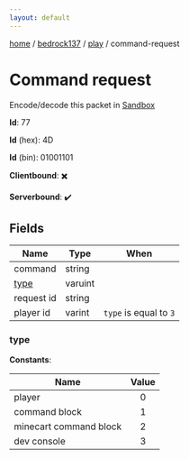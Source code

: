```yaml
---
layout: default
---
```


[home](/)  /  [bedrock137](/protocol/bedrock137)  /  [play](/protocol/bedrock137/play)  /  command-request

# Command request

Encode/decode this packet in [Sandbox](../../../sandbox/bedrock137#play.command_request)

**Id**: 77

**Id** (hex): 4D

**Id** (bin): 01001101

**Clientbound**: ✖️

**Serverbound**: ✔️

## Fields

Name | Type | When
---|---|:---:
command | string | 
[type](#type) | varuint | 
request id | string | 
player id | varint | <code>type</code> is equal to <code>3</code>

### type

**Constants**:

Name | Value
---|:---:
player | 0
command block | 1
minecart command block | 2
dev console | 3
